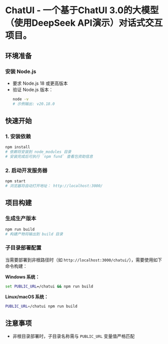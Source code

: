 # ChatUI - 一个基于ChatUI 3.0的大模型（使用DeepSeek API演示）对话式交互项目。

## 环境准备

### 安装 Node.js
- 要求 Node.js 18 或更高版本
- 验证 Node.js 版本：
  ```bash
  node -v
  # 示例输出: v20.18.0
  ```

## 快速开始

### 1. 安装依赖
```bash
npm install
# 依赖将安装到 node_modules 目录
# 安装完成后可执行 `npm fund` 查看包资助信息
```

### 2. 启动开发服务器
```bash
npm start
# 浏览器将自动打开地址： http://localhost:3000/
```

## 项目构建

### 生成生产版本
```bash
npm run build
# 构建产物将输出到 build 目录
```

### 子目录部署配置
当需要部署到非根路径时（如 `http://localhost:3000/chatui/`），需要使用如下命令构建：

**Windows 系统：**
```cmd
set PUBLIC_URL=/chatui && npm run build
```

**Linux/macOS 系统：**
```bash
PUBLIC_URL=/chatui npm run build
```

## 注意事项
- 非根目录部署时，子目录名称需与 `PUBLIC_URL` 变量值严格匹配
